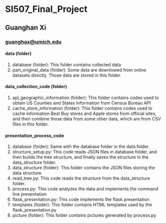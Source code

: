 # SI507_Final_Project

## Guanghan Xi

### guanghax@umich.edu

#### data (folder)

1. database (folder): This folder contains collected data
2. part_original_data (folder): Some data are downlowed from online datasets directly. Those data are stored in this folder.

#### data_collection_code (folder)

1. api_geographic_information (folder): This folder contains codes used to obtain US Counties and States Information from Census Bureau API
2. cache_store_information (folder): This folder contains codes used to cache information Best Buy stores and Apple stores from official sites, and then combine those data from some other data, which are from CSV files in this folder.

#### presentation_process_code

1. database (folder): Same with the database folder in the data folder.
2. structure_setup.py: This code reads JSON files in database folder, and then builds the tree structure, and finally saves the structure in the data_structure folder.
3. data_structure (folder): This folder contains the JSON files storing the data structure.
4. read_tree.py: This code reads the structure from the data_structure folder.
5. process.py: This code analyzes the data and implements the command line presentation
6. flask_presentation.py: This code implements the flask presentation
7. templates (folder): This folder contains HTML templates used by the flask_presentation.py
8. picture (folder): This folder contains pictures generated by process.py
